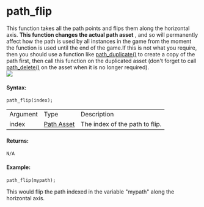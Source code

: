 # path_flip

This function takes all the path points and flips them along the
horizontal axis. **This function changes the actual path asset** , and
so will permanently affect how the path is used by all instances in the
game from the moment the function is used until the end of the game.If
this is not what you require, then you should use a function like
[path_duplicate()](path_duplicate) to create a copy of the path
first, then call this function on the duplicated asset (don't forget to
call [path_delete()](path_delete) on the asset when it is no longer
required).  
![](https://gms.magecorn.com/Manual/assets/Images/Scripting_Reference/GML/Reference/Paths/pathflip.png)  

#### Syntax:

``` gml
path_flip(index);
```

|          |                                                               |                                |
|----------|---------------------------------------------------------------|--------------------------------|
| Argument | Type                                                          | Description                    |
| index    |  [Path Asset](../../../../../../The_Asset_Editors/Paths)  | The index of the path to flip. |

#### Returns:

``` gml
N/A
```

#### Example:

``` gml
path_flip(mypath);
```

This would flip the path indexed in the variable "mypath" along the
horizontal axis.
